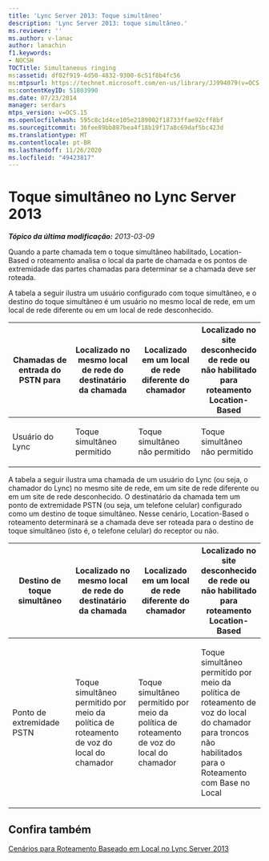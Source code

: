 ```yaml
---
title: 'Lync Server 2013: Toque simultâneo'
description: 'Lync Server 2013: toque simultâneo.'
ms.reviewer: ''
ms.author: v-lanac
author: lanachin
f1.keywords:
- NOCSH
TOCTitle: Simultaneous ringing
ms:assetid: df02f919-4d50-4832-9300-6c51f8b4fc56
ms:mtpsurl: https://technet.microsoft.com/en-us/library/JJ994079(v=OCS.15)
ms:contentKeyID: 51803990
ms.date: 07/23/2014
manager: serdars
mtps_version: v=OCS.15
ms.openlocfilehash: 595c8c1d4ce105e2189002f18733ffae92cff8bf
ms.sourcegitcommit: 36fee89bb887bea4f18b19f17a8c69daf5bc423d
ms.translationtype: MT
ms.contentlocale: pt-BR
ms.lasthandoff: 11/26/2020
ms.locfileid: "49423817"
---
```

# <a name="simultaneous-ringing-in-lync-server-2013"></a>Toque simultâneo no Lync Server 2013

<div data-xmlns="http://www.w3.org/1999/xhtml">

<div class="topic" data-xmlns="http://www.w3.org/1999/xhtml" data-msxsl="urn:schemas-microsoft-com:xslt" data-cs="https://msdn.microsoft.com/">

<div data-asp="https://msdn2.microsoft.com/asp">



</div>

<div id="mainSection">

<div id="mainBody">

<span> </span>

_**Tópico da última modificação:** 2013-03-09_

Quando a parte chamada tem o toque simultâneo habilitado, Location-Based o roteamento analisa o local da parte de chamada e os pontos de extremidade das partes chamadas para determinar se a chamada deve ser roteada.

A tabela a seguir ilustra um usuário configurado com toque simultâneo, e o destino do toque simultâneo é um usuário no mesmo local de rede, em um local de rede diferente ou em um local de rede desconhecido.


<table>
<colgroup>
<col style="width: 25%" />
<col style="width: 25%" />
<col style="width: 25%" />
<col style="width: 25%" />
</colgroup>
<thead>
<tr class="header">
<th>Chamadas de entrada do PSTN para</th>
<th>Localizado no mesmo local de rede do destinatário da chamada</th>
<th>Localizado em um local de rede diferente do chamador</th>
<th>Localizado no site desconhecido de rede ou não habilitado para roteamento Location-Based</th>
</tr>
</thead>
<tbody>
<tr class="odd">
<td><p>Usuário do Lync</p></td>
<td><p>Toque simultâneo permitido</p></td>
<td><p>Toque simultâneo não permitido</p></td>
<td><p>Toque simultâneo não permitido</p></td>
</tr>
</tbody>
</table>

  
A tabela a seguir ilustra uma chamada de um usuário do Lync (ou seja, o chamador do Lync) no mesmo site de rede, em um site de rede diferente ou em um site de rede desconhecido. O destinatário da chamada tem um ponto de extremidade PSTN (ou seja, um telefone celular) configurado como um destino de toque simultâneo. Nesse cenário, Location-Based o roteamento determinará se a chamada deve ser roteada para o destino de toque simultâneo (isto é, o telefone celular) do receptor ou não.


<table>
<colgroup>
<col style="width: 25%" />
<col style="width: 25%" />
<col style="width: 25%" />
<col style="width: 25%" />
</colgroup>
<thead>
<tr class="header">
<th>Destino de toque simultâneo</th>
<th>Localizado no mesmo local de rede do destinatário da chamada</th>
<th>Localizado em um local de rede diferente do chamador</th>
<th>Localizado no site desconhecido de rede ou não habilitado para roteamento Location-Based</th>
</tr>
</thead>
<tbody>
<tr class="odd">
<td><p>Ponto de extremidade PSTN</p></td>
<td><p>Toque simultâneo permitido por meio da política de roteamento de voz do local do chamador</p></td>
<td><p>Toque simultâneo permitido por meio da política de roteamento de voz do local do chamador</p></td>
<td><p>Toque simultâneo permitido por meio da política de roteamento de voz do local do chamador para troncos não habilitados para o Roteamento com Base no Local</p></td>
</tr>
</tbody>
</table>


<div>

## <a name="see-also"></a>Confira também


[Cenários para Roteamento Baseado em Local no Lync Server 2013](lync-server-2013-scenarios-for-location-based-routing.md)  
  

</div>

</div>

<span> </span>

</div>

</div>

</div>

